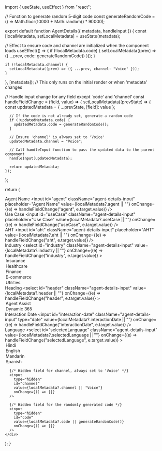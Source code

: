 import { useState, useEffect } from "react";

// Function to generate random 5-digit code
const generateRandomCode = () => Math.floor(10000 + Math.random() * 90000);

export default function AgentDetails({ metadata, handleInput }) {
  const [localMetadata, setLocalMetadata] = useState(metadata);

  // Effect to ensure code and channel are initialized when the component loads
  useEffect(() => {
    if (!localMetadata.code) {
      setLocalMetadata((prev) => ({ ...prev, code: generateRandomCode() }));
    }

    if (!localMetadata.channel) {
      setLocalMetadata((prev) => ({ ...prev, channel: "Voice" }));
    }
  }, [metadata]); // This only runs on the initial render or when 'metadata' changes

  // Handle input change for any field except 'code' and 'channel'
  const handleFieldChange = (field, value) => {
    setLocalMetadata((prevState) => {
      const updatedMetadata = { ...prevState, [field]: value };

      // If the code is not already set, generate a random code
      if (!updatedMetadata.code) {
        updatedMetadata.code = generateRandomCode();
      }

      // Ensure 'channel' is always set to 'Voice'
      updatedMetadata.channel = "Voice";

      // Call handleInput function to pass the updated data to the parent component
      handleInput(updatedMetadata);

      return updatedMetadata;
    });
  };

  return (
    <div className="agent-details-container align-column">
      <div className="align-row">
        <div className="align-column">
          <div className="agent-details-field">
            <label className="agent-details-label">Agent Name</label>
            <input
              id="agent"
              className="agent-details-input"
              placeholder="Agent Name"
              value={localMetadata?.agent || ""}
              onChange={(e) => handleFieldChange("agent", e.target.value)}
            />
          </div>
          <div className="agent-details-field">
            <label className="agent-details-label">Use Case</label>
            <input
              id="useCase"
              className="agent-details-input"
              placeholder="Use Case"
              value={localMetadata?.useCase || ""}
              onChange={(e) => handleFieldChange("useCase", e.target.value)}
            />
          </div>
          <div className="agent-details-field">
            <label className="agent-details-label">AHT</label>
            <input
              id="aht"
              className="agent-details-input"
              placeholder="AHT"
              value={localMetadata?.aht || ""}
              onChange={(e) => handleFieldChange("aht", e.target.value)}
            />
          </div>
          <div className="agent-details-field">
            <label className="agent-details-label">Industry</label>
            <select
              id="industry"
              className="agent-details-input"
              value={localMetadata?.industry || ""}
              onChange={(e) => handleFieldChange("industry", e.target.value)}
            >
              <option value="Insurance">Insurance</option>
              <option value="Healthcare">Healthcare</option>
              <option value="Finance">Finance</option>
              <option value="E-commerce">E-commerce</option>
              <option value="Utilities">Utilities</option>
            </select>
          </div>
        </div>
        <div className="align-column">
          <div className="agent-details-field">
            <label className="agent-details-label">Heading</label>
            <select
              id="header"
              className="agent-details-input"
              value={localMetadata?.header || ""}
              onChange={(e) => handleFieldChange("header", e.target.value)}
            >
              <option value="Agent Assist">Agent Assist</option>
              <option value="Dynamic 365">Dynamic 365</option>
            </select>
          </div>
          <div className="agent-details-field">
            <label className="agent-details-label">Interaction Date</label>
            <input
              id="interaction-date"
              className="agent-details-input"
              type="date"
              value={localMetadata?.interactionDate || ""}
              onChange={(e) => handleFieldChange("interactionDate", e.target.value)}
            />
          </div>
          <div className="agent-details-field">
            <label className="agent-details-label">Language</label>
            <select
              id="selectedLanguage"
              className="agent-details-input"
              value={localMetadata?.selectedLanguage || ""}
              onChange={(e) => handleFieldChange("selectedLanguage", e.target.value)}
            >
              <option value="Hindi">Hindi</option>
              <option value="English">English</option>
              <option value="Mandarin">Mandarin</option>
              <option value="Spanish">Spanish</option>
            </select>
          </div>
        </div>
      </div>

      {/* Hidden field for channel, always set to 'Voice' */}
      <input
        type="hidden"
        id="channel"
        value={localMetadata?.channel || "Voice"}
        onChange={() => {}}
      />

      {/* Hidden field for the randomly generated code */}
      <input
        type="hidden"
        id="code"
        value={localMetadata?.code || generateRandomCode()}
        onChange={() => {}}
      />
    </div>
  );
}
